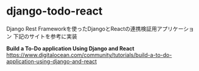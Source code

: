 # django-todo-react

Django Rest Frameworkを使ったDjangoとReactの連携検証用アプリケーション
下記のサイトを参考に実装

**Build a To-Do application Using Django and React**
https://www.digitalocean.com/community/tutorials/build-a-to-do-application-using-django-and-react
